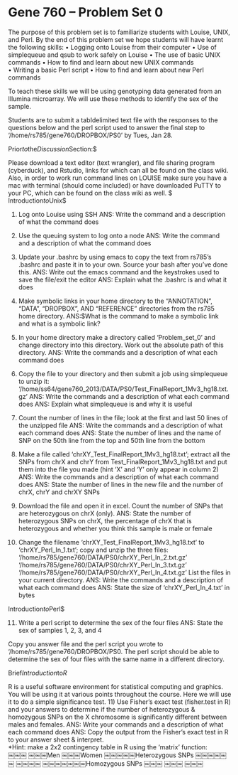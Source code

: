 Gene 760 – Problem Set 0 
===

The purpose of this problem set is to familiarize students with Louise, UNIX, and Perl. By the end of this  problem set we hope students will have learnt the following skills: 
• Logging onto Louise from their computer 
• Use of simplequeue and qsub to work safely on Louise  • The use of basic UNIX commands 
• How to find and learn about new UNIX commands  
• Writing a basic Perl script 
• How to find and learn about new Perl commands  
 
To teach these skills we will be using genotyping data generated from an Illumina microarray. We will  use these methods to identify the sex of the sample. 
 
Students are to submit a tabIdelimited text file with the responses to the questions below and the perl  script used to answer the final step to ‘/home/rs785/gene760/DROPBOX/PS0’ by Tues, Jan 28. 
 
Prior$to$the$Discussion$Section:$
 
Please download a text editor (text wrangler), and file sharing program (cyberduck), and Rstudio, links  for which can all be found on the class wiki. Also, in order to work run command lines on LOUISE make  sure you have a mac with terminal (should come included) or have downloaded PuTTY to your PC, which  can be found on the class wiki as well. 
$
Introduction$to$Unix$
 
1) Log onto Louise using SSH 
ANS: Write the command and a description of what the command does   
2) Use the queuing system to log onto a node  ANS: Write the command and a description of what the command does 
 
3) Update your .bashrc by using emacs to copy the text from rs785’s .bashrc and paste it in to your own. 
Source your bash after you’ve done this.  ANS: Write out the emacs command and the keystrokes used to save the file/exit the editor  ANS: Explain what the .bashrc is and what it does  
 
4) Make symbolic links in your home directory to the “ANNOTATION”, “DATA”, “DROPBOX”, AND 
“REFERENCE” directories from the rs785 home directory. 
ANS:$What is the command to make a symbolic link and what is a symbolic link?     
5) In your home directory make a directory called ‘Problem_set_0’ and change directory into this  directory. Work out the absolute path of this directory. 
ANS: Write the commands and a description of what each command does   
6) Copy the file to your directory and then submit a job using simplequeue to unzip it:  ‘/home/ss64/gene760_2013/DATA/PS0/Test_FinalReport_1Mv3_hg18.txt.gz’  ANS: Write the commands and a description of what each command does 
ANS: Explain what simplequeue is and why it is useful   
7) Count the number of lines in the file; look at the first and last 50 lines of the unzipped file  ANS: Write the commands and a description of what each command does  ANS: State the number of lines and the name of SNP on the 50th line from the top and 50th line  from the bottom 
 
8) Make a file called ‘chrXY_Test_FinalReport_1Mv3_hg18.txt’; extract all the SNPs from chrX and chrY 
from Test_FinalReport_1Mv3_hg18.txt and put them into the file you made (hint ‘X’ and ‘Y’ only  appear in column 2) 
ANS: Write the commands and a description of what each command does  ANS: State the number of lines in the new file and the number of chrX, chrY and chrXY SNPs   
9) Download the file and open it in excel. Count the number of SNPs that are heterozygous on chrX  (only). 
ANS: State the number of heterozygous SNPs on chrX, the percentage of chrX that is heterozygous  and whether you think this sample is male or female 
 
10) Change the filename ‘chrXY_Test_FinalReport_1Mv3_hg18.txt’ to ‘chrXY_Perl_In_1.txt’; copy and  unzip the three files: 
‘/home/rs785/gene760/DATA/PS0/chrXY_Perl_In_2.txt.gz’  ‘/home/rs785/gene760/DATA/PS0/chrXY_Perl_In_3.txt.gz’  ‘/home/rs785/gene760/DATA/PS0/chrXY_Perl_In_4.txt.gz’ 
List the files in your current directory.  ANS: Write the commands and a description of what each command does  ANS: State the size of ‘chrXY_Perl_In_4.txt’ in bytes 
 
Introduction$to$Perl$
 
11) Write a perl script to determine the sex of the four files 
ANS: State the sex of samples 1, 2, 3, and 4 
   
Copy you answer file and the perl script you wrote to ‘/home/rs785/gene760/DROPBOX/PS0. The  perl script should be able to determine the sex of four files with the same name in a different directory.   
 
Brief$Introduction$to$R$
 
R is a useful software environment for statistical computing and graphics. You will be using it at various  points throughout the course. Here we will use it to do a simple significance test. 
  11) Use Fisher’s exact test (fisher.test in R) and your answers to determine if the number of heterozygous  & homozygous SNPs on the X chromosome is significantly different between males and females. 
ANS: Write your commands and a description of what each command does 
ANS: Copy the output from the Fisher’s exact test in R to your answer sheet & interpret.    
*Hint: make a 2x2 contingency table in R using the ‘matrix’ function:   
￼￼￼ 
￼￼￼Men 
￼￼￼Women 
￼￼￼￼￼Heterozygous SNPs 
￼￼￼￼￼￼ 
￼￼￼￼ 
￼￼￼￼￼￼￼Homozygous SNPs 
￼￼￼ 
￼￼￼ 
￼￼￼ 
